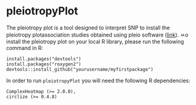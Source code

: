 # pleiotropyPlot

The pleiotropy plot is a tool designed to interpret SNP to install the pleiotropy plotassociation studies obtained using pleio software ([link](https://github.com/hanlab-SNU/pleio)). ㅆo install the pleiotropy plot on your local R library, please run the following command in R:

```
install.packages("devtools")
install.packages("roxygen2")
devtools::install_github("yourusername/myfirstpackage")
```

In order to run `pleiotropyPlot` you will need the following R dependencies:
```
ComplexHeatmap (>= 2.0.0),
circlize (>= 0.4.8)
```





